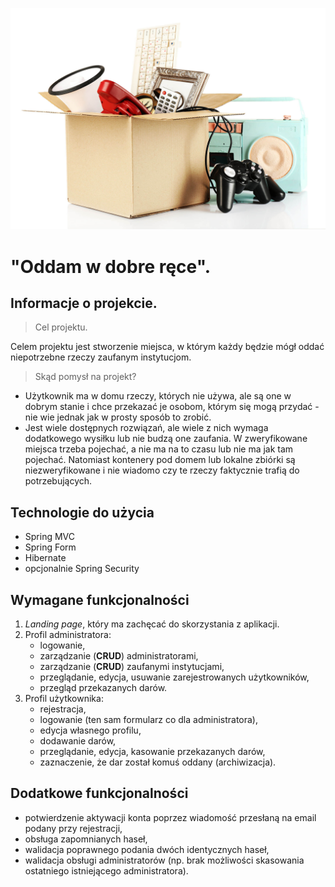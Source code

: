 ![Gift-Image](src/main/webapp/static/images/header-bg.jpg)


# "Oddam w dobre ręce".
## Informacje o projekcie.

> Cel projektu.

Celem projektu jest stworzenie miejsca, w którym każdy będzie mógł oddać niepotrzebne rzeczy zaufanym instytucjom.

> Skąd pomysł na projekt?

-  Użytkownik ma w domu rzeczy, których nie używa, ale są  one w dobrym stanie i chce przekazać je osobom, którym się mogą przydać - nie wie jednak jak w prosty sposób to zrobić.
- Jest wiele dostępnych rozwiązań, ale wiele z nich wymaga dodatkowego wysiłku lub nie budzą one zaufania.
W zweryfikowane miejsca trzeba pojechać, a nie ma na to czasu lub nie ma jak tam pojechać. Natomiast kontenery pod domem lub lokalne zbiórki są niezweryfikowane i nie wiadomo czy te rzeczy faktycznie trafią do potrzebujących. 

## Technologie do użycia
- Spring MVC
- Spring Form
- Hibernate
- opcjonalnie Spring Security

## Wymagane funkcjonalności
1. *Landing page*, który ma zachęcać do skorzystania z aplikacji.
2. Profil administratora:
     - logowanie,
     - zarządzanie (**CRUD**) administratorami,
     - zarządzanie (**CRUD**) zaufanymi instytucjami,
     - przeglądanie, edycja, usuwanie zarejestrowanych użytkowników,
     - przegląd przekazanych darów.
3. Profil użytkownika:
     - rejestracja,
     - logowanie (ten sam formularz co dla administratora),
     - edycja własnego profilu,
     - dodawanie darów,
     - przeglądanie, edycja, kasowanie przekazanych darów,
     - zaznaczenie, że dar został komuś oddany (archiwizacja).
     
## Dodatkowe funkcjonalności
- potwierdzenie aktywacji konta poprzez wiadomość przesłaną na email podany przy rejestracji,
- obsługa zapomnianych haseł,
- walidacja poprawnego podania dwóch identycznych haseł,
- walidacja obsługi administratorów (np. brak możliwości skasowania ostatniego istniejącego administratora).

